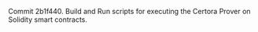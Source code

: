 Commit 2b1f440.                    Build and Run scripts for executing the Certora Prover on Solidity smart contracts.